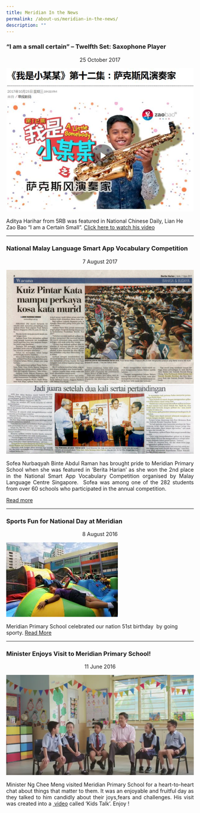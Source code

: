 ```yaml
---
title: Meridian In the News
permalink: /about-us/meridian-in-the-news/
description: ""
---
```


### “I am a small certain” – Twelfth Set: Saxophone Player

<center>25 October 2017</center>

![](/images/About%20As/Meridian%20in%20the%20News/Aditya-Harihar.jpg)

Aditya Harihar from 5RB was featured in National Chinese Daily, Lian He Zao Bao “I am a Certain Small”.  <a href = "http://www.zaobao.com.sg/zvideos/a-little-somebody/story20171025-805822"> Click here to watch his video</a>
<hr>

### National Malay Language Smart App Vocabulary Competition

<center>7 August 2017</center>

![](/images/About%20As/Meridian%20in%20the%20News/Meridian-in-the-news-National-ML-App-1.jpg)
![](/images/About%20As/Meridian%20in%20the%20News/Meridian-in-the-news-National-ML-App-2.jpg)

<p align = 'justify'>Sofea Nurbaqyah Binte Abdul Raman has brought pride to Meridian Primary School when she was featured in ‘Berita Harian’ as she won the 2nd place in the National Smart App Vocabulary Competition organised by Malay Language Centre Singapore.  Sofea was among one of the 282 students from over 60 schools who participated in the annual competition.</p><a href = "https://translate.google.com.sg/translate?hl=en&sl=ms&u=http://www.beritaharian.sg/bahasa-budaya/kuiz-pintar-kata-mampu-perkaya-kosa-kata-murid&prev=search">Read more</a>
<hr>

### Sports Fun for National Day at Meridian
<center>8 August 2016</center>

![](/images/About%20As/Meridian%20in%20the%20News/Meridian-in-the-news-ST_20160808_NSACTIVE0877Y3_2499630-300x200.jpg)

Meridian Primary School celebrated our nation 51st birthday  by going sporty. <a href = "http://www.straitstimes.com/singapore/education/sports-fun-for-national-day">Read More</a>

<hr>

### Minister Enjoys Visit to Meridian Primary School!

<center>11 June 2016</center>

![](/images/About%20As/Meridian%20in%20the%20News/Meridian-in-the-news-minister.png)

<p align = "justify">Minister Ng Chee Meng visited Meridian Primary School for a heart-to-heart chat about things that matter to them. It was an enjoyable and fruitful day as they talked to him candidly about their joys,fears and challenges. His visit was created into a <a href = "https://www.facebook.com/NgCheeMengforSG/videos/1116601255027273"> video</a> called ‘Kids Talk’. Enjoy !</p>